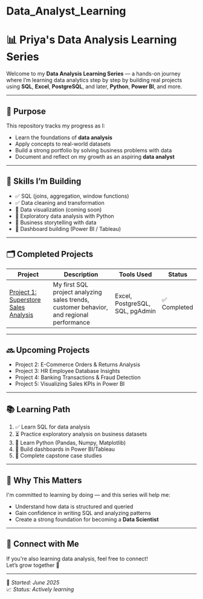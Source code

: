 # Data_Analyst_Learning
# 📊 Priya's Data Analysis Learning Series

Welcome to my **Data Analysis Learning Series** — a hands-on journey where I’m learning data analytics step by step by building real projects using **SQL**, **Excel**, **PostgreSQL**, and later, **Python**, **Power BI**, and more.

---

## 🎯 Purpose

This repository tracks my progress as I:
- Learn the foundations of **data analysis**
- Apply concepts to real-world datasets
- Build a strong portfolio by solving business problems with data
- Document and reflect on my growth as an aspiring **data analyst**

---

## 🧠 Skills I’m Building

- ✅ SQL (joins, aggregation, window functions)
- ✅ Data cleaning and transformation
- 🔄 Data visualization (coming soon)
- 🔄 Exploratory data analysis with Python
- 🔄 Business storytelling with data
- 🔄 Dashboard building (Power BI / Tableau)

---

## 🗂️ Completed Projects

| Project | Description | Tools Used | Status |
|--------|-------------|------------|--------|
| [Project 1: Superstore Sales Analysis](./Superstore_SQL_Project) | My first SQL project analyzing sales trends, customer behavior, and regional performance | Excel, PostgreSQL, SQL, pgAdmin | ✅ Completed |

---

## 🔜 Upcoming Projects

- Project 2: E-Commerce Orders & Returns Analysis
- Project 3: HR Employee Database Insights
- Project 4: Banking Transactions & Fraud Detection
- Project 5: Visualizing Sales KPIs in Power BI

---

## 📚 Learning Path

1. ✅ Learn SQL for data analysis
2. ⏳ Practice exploratory analysis on business datasets
3. 🔄 Learn Python (Pandas, Numpy, Matplotlib)
4. 🔄 Build dashboards in Power BI/Tableau
5. 🔄 Complete capstone case studies

---

## 📌 Why This Matters

I'm committed to learning by doing — and this series will help me:
- Understand how data is structured and queried
- Gain confidence in writing SQL and analyzing patterns
- Create a strong foundation for becoming a **Data Scientist**

---

## 🤝 Connect with Me

If you're also learning data analysis, feel free to connect!  
Let’s grow together 💪

---

📅 _Started: June 2025_  
📈 _Status: Actively learning_
